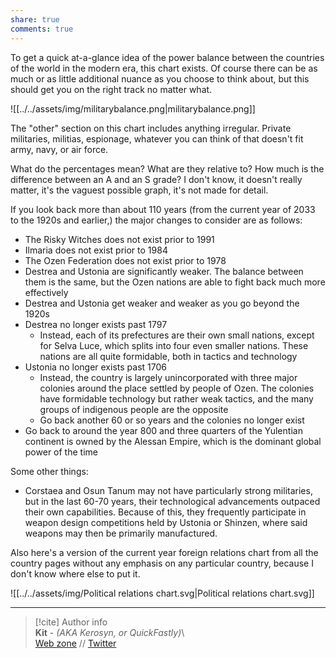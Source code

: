 ```yaml
---  
share: true  
comments: true  
---  
```

To get a quick at-a-glance idea of the power balance between the countries of the world in the modern era, this chart exists. Of course there can be as much or as little additional nuance as you choose to think about, but this should get you on the right track no matter what.  
  
![[../../assets/img/militarybalance.png|militarybalance.png]]  
  
The "other" section on this chart includes anything irregular. Private militaries, militias, espionage, whatever you can think of that doesn't fit army, navy, or air force.  
  
What do the percentages mean? What are they relative to? How much is the difference between an A and an S grade? I don't know, it doesn't really matter, it's the vaguest possible graph, it's not made for detail.  
  
If you look back more than about 110 years (from the current year of 2033 to the 1920s and earlier,) the major changes to consider are as follows:  
- The Risky Witches does not exist prior to 1991  
- Ilmaria does not exist prior to 1984  
- The Ozen Federation does not exist prior to 1978  
- Destrea and Ustonia are significantly weaker. The balance between them is the same, but the Ozen nations are able to fight back much more effectively  
- Destrea and Ustonia get weaker and weaker as you go beyond the 1920s  
- Destrea no longer exists past 1797  
	- Instead, each of its prefectures are their own small nations, except for Selva Luce, which splits into four even smaller nations. These nations are all quite formidable, both in tactics and technology  
- Ustonia no longer exists past 1706  
	- Instead, the country is largely unincorporated with three major colonies around the place settled by people of Ozen. The colonies have formidable technology but rather weak tactics, and the many groups of indigenous people are the opposite  
	- Go back another 60 or so years and the colonies no longer exist  
- Go back to around the year 800 and three quarters of the Yulentian continent is owned by the Alessan Empire, which is the dominant global power of the time  
  
Some other things:  
- Corstaea and Osun Tanum may not have particularly strong militaries, but in the last 60-70 years, their technological advancements outpaced their own capabilities. Because of this, they frequently participate in weapon design competitions held by Ustonia or Shinzen, where said weapons may then be primarily manufactured.  
  
Also here's a version of the current year foreign relations chart from all the country pages without any emphasis on any particular country, because I don't know where else to put it.  
  
![[../../assets/img/Political relations chart.svg|Political relations chart.svg]]  
  
-----  
> [!cite] Author info  
> **Kit** - *(AKA Kerosyn, or QuickFastly)*\  
> [Web zone](https://kitabe.link) // [Twitter](https://twitter.com/Kerosyn_)